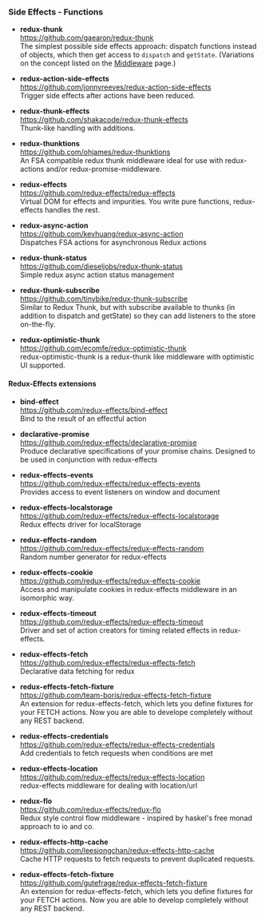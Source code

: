 ### Side Effects - Functions

- **redux-thunk**  
  https://github.com/gaearon/redux-thunk  
  The simplest possible side effects approach: dispatch functions instead of objects, which then get access to `dispatch` and `getState`.  (Variations on the concept listed on the [Middleware](middleware.md) page.)
  
- **redux-action-side-effects**  
  https://github.com/jonnyreeves/redux-action-side-effects  
  Trigger side effects after actions have been reduced.
  
- **redux-thunk-effects**  
  https://github.com/shakacode/redux-thunk-effects  
  Thunk-like handling with additions.
  
- **redux-thunktions**  
  https://github.com/ohjames/redux-thunktions  
  An FSA compatible redux thunk middleware ideal for use with redux-actions and/or redux-promise-middleware.
  
- **redux-effects**  
  https://github.com/redux-effects/redux-effects  
  Virtual DOM for effects and impurities. You write pure functions, redux-effects handles the rest.
  
- **redux-async-action**  
  https://github.com/kevhuang/redux-async-action  
  Dispatches FSA actions for asynchronous Redux actions 
  
- **redux-thunk-status**  
  https://github.com/dieseljobs/redux-thunk-status  
  Simple redux async action status management 
  
- **redux-thunk-subscribe**  
  https://github.com/tinybike/redux-thunk-subscribe  
  Similar to Redux Thunk, but with subscribe available to thunks (in addition to dispatch and getState) so they can add listeners to the store on-the-fly.
  
- **redux-optimistic-thunk**  
  https://github.com/ecomfe/redux-optimistic-thunk  
  redux-optimistic-thunk is a redux-thunk like middleware with optimistic UI supported.
  

#### Redux-Effects extensions
  
- **bind-effect**  
  https://github.com/redux-effects/bind-effect  
  Bind to the result of an effectful action
  
- **declarative-promise**  
  https://github.com/redux-effects/declarative-promise  
  Produce declarative specifications of your promise chains. Designed to be used in conjunction with redux-effects
  
- **redux-effects-events**  
  https://github.com/redux-effects/redux-effects-events  
  Provides access to event listeners on window and document
  
- **redux-effects-localstorage**  
  https://github.com/redux-effects/redux-effects-localstorage  
  Redux effects driver for localStorage
  
- **redux-effects-random**  
  https://github.com/redux-effects/redux-effects-random  
  Random number generator for redux-effects
  
- **redux-effects-cookie**  
  https://github.com/redux-effects/redux-effects-cookie  
  Access and manipulate cookies in redux-effects middleware in an isomorphic way.
  
- **redux-effects-timeout**  
  https://github.com/redux-effects/redux-effects-timeout  
  Driver and set of action creators for timing related effects in redux-effects.
  
- **redux-effects-fetch**  
  https://github.com/redux-effects/redux-effects-fetch  
  Declarative data fetching for redux  
  
- **redux-effects-fetch-fixture**  
  https://github.com/team-boris/redux-effects-fetch-fixture  
  An extension for redux-effects-fetch, which lets you define fixtures for your FETCH actions. Now you are able to develope completely without any REST backend.
  
- **redux-effects-credentials**  
  https://github.com/redux-effects/redux-effects-credentials  
  Add credentials to fetch requests when conditions are met
  
- **redux-effects-location**  
  https://github.com/redux-effects/redux-effects-location  
  redux-effects middleware for dealing with location/url
  
- **redux-flo**  
  https://github.com/redux-effects/redux-flo  
  Redux style control flow middleware - inspired by haskel's free monad approach to io and co.
  
- **redux-effects-http-cache**  
  https://github.com/leesiongchan/redux-effects-http-cache  
  Cache HTTP requests to fetch requests to prevent duplicated requests.
  
- **redux-effects-fetch-fixture**  
  https://github.com/gutefrage/redux-effects-fetch-fixture  
  An extension for redux-effects-fetch, which lets you define fixtures for your FETCH actions. Now you are able to develop completely without any REST backend.